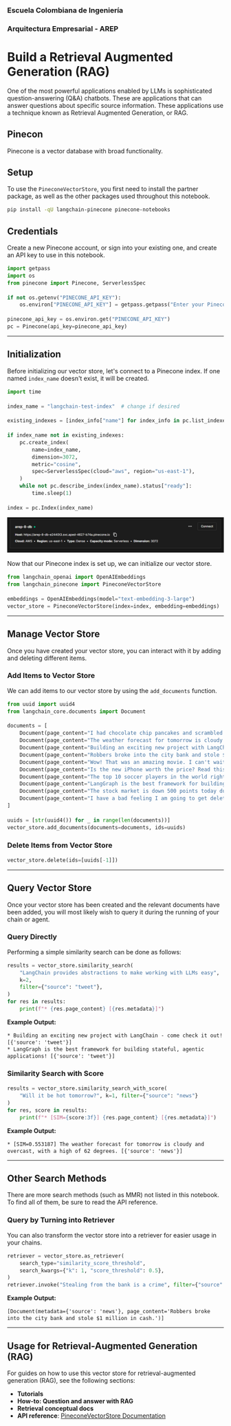 ### Escuela Colombiana de Ingeniería

### Arquitectura Empresarial - AREP

# Build a Retrieval Augmented Generation (RAG)
One of the most powerful applications enabled by LLMs is sophisticated question-answering (Q&A) chatbots. These are applications that can answer questions about specific source information. These applications use a technique known as Retrieval Augmented Generation, or RAG.

## Pinecon 
Pinecone is a vector database with broad functionality.
## Setup

To use the `PineconeVectorStore`, you first need to install the partner package, as well as the other packages used throughout this notebook.

```sh
pip install -qU langchain-pinecone pinecone-notebooks
```

## Credentials

Create a new Pinecone account, or sign into your existing one, and create an API key to use in this notebook.

```python
import getpass
import os
from pinecone import Pinecone, ServerlessSpec

if not os.getenv("PINECONE_API_KEY"):
    os.environ["PINECONE_API_KEY"] = getpass.getpass("Enter your Pinecone API key: ")

pinecone_api_key = os.environ.get("PINECONE_API_KEY")
pc = Pinecone(api_key=pinecone_api_key)
```

---

## Initialization

Before initializing our vector store, let's connect to a Pinecone index. If one named `index_name` doesn't exist, it will be created.

```python
import time

index_name = "langchain-test-index"  # change if desired

existing_indexes = [index_info["name"] for index_info in pc.list_indexes()]

if index_name not in existing_indexes:
    pc.create_index(
        name=index_name,
        dimension=3072,
        metric="cosine",
        spec=ServerlessSpec(cloud="aws", region="us-east-1"),
    )
    while not pc.describe_index(index_name).status["ready"]:
        time.sleep(1)

index = pc.Index(index_name)
```

![alt text](image.png)

Now that our Pinecone index is set up, we can initialize our vector store.

```python
from langchain_openai import OpenAIEmbeddings
from langchain_pinecone import PineconeVectorStore

embeddings = OpenAIEmbeddings(model="text-embedding-3-large")
vector_store = PineconeVectorStore(index=index, embedding=embeddings)
```

---

## Manage Vector Store

Once you have created your vector store, you can interact with it by adding and deleting different items.

### Add Items to Vector Store

We can add items to our vector store by using the `add_documents` function.

```python
from uuid import uuid4
from langchain_core.documents import Document

documents = [
    Document(page_content="I had chocolate chip pancakes and scrambled eggs for breakfast this morning.", metadata={"source": "tweet"}),
    Document(page_content="The weather forecast for tomorrow is cloudy and overcast, with a high of 62 degrees.", metadata={"source": "news"}),
    Document(page_content="Building an exciting new project with LangChain - come check it out!", metadata={"source": "tweet"}),
    Document(page_content="Robbers broke into the city bank and stole $1 million in cash.", metadata={"source": "news"}),
    Document(page_content="Wow! That was an amazing movie. I can't wait to see it again.", metadata={"source": "tweet"}),
    Document(page_content="Is the new iPhone worth the price? Read this review to find out.", metadata={"source": "website"}),
    Document(page_content="The top 10 soccer players in the world right now.", metadata={"source": "website"}),
    Document(page_content="LangGraph is the best framework for building stateful, agentic applications!", metadata={"source": "tweet"}),
    Document(page_content="The stock market is down 500 points today due to fears of a recession.", metadata={"source": "news"}),
    Document(page_content="I have a bad feeling I am going to get deleted :(", metadata={"source": "tweet"}),
]

uuids = [str(uuid4()) for _ in range(len(documents))]
vector_store.add_documents(documents=documents, ids=uuids)
```

### Delete Items from Vector Store

```python
vector_store.delete(ids=[uuids[-1]])
```

---

## Query Vector Store

Once your vector store has been created and the relevant documents have been added, you will most likely wish to query it during the running of your chain or agent.

### Query Directly

Performing a simple similarity search can be done as follows:

```python
results = vector_store.similarity_search(
    "LangChain provides abstractions to make working with LLMs easy",
    k=2,
    filter={"source": "tweet"},
)
for res in results:
    print(f"* {res.page_content} [{res.metadata}]")
```

**Example Output:**

```
* Building an exciting new project with LangChain - come check it out! [{'source': 'tweet'}]
* LangGraph is the best framework for building stateful, agentic applications! [{'source': 'tweet'}]
```

### Similarity Search with Score

```python
results = vector_store.similarity_search_with_score(
    "Will it be hot tomorrow?", k=1, filter={"source": "news"}
)
for res, score in results:
    print(f"* [SIM={score:3f}] {res.page_content} [{res.metadata}]")
```

**Example Output:**

```
* [SIM=0.553187] The weather forecast for tomorrow is cloudy and overcast, with a high of 62 degrees. [{'source': 'news'}]
```

---

## Other Search Methods

There are more search methods (such as MMR) not listed in this notebook. To find all of them, be sure to read the API reference.

### Query by Turning into Retriever

You can also transform the vector store into a retriever for easier usage in your chains.

```python
retriever = vector_store.as_retriever(
    search_type="similarity_score_threshold",
    search_kwargs={"k": 1, "score_threshold": 0.5},
)
retriever.invoke("Stealing from the bank is a crime", filter={"source": "news"})
```

**Example Output:**

```
[Document(metadata={'source': 'news'}, page_content='Robbers broke into the city bank and stole $1 million in cash.')]
```

---

## Usage for Retrieval-Augmented Generation (RAG)

For guides on how to use this vector store for retrieval-augmented generation (RAG), see the following sections:

- **Tutorials**
- **How-to: Question and answer with RAG**
- **Retrieval conceptual docs**
- **API reference**: [PineconeVectorStore Documentation](https://python.langchain.com/api_reference/pinecone/vectorstores/langchain_pinecone.vectorstores.PineconeVectorStore.html)


